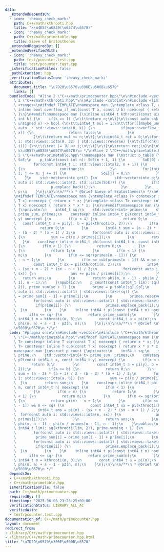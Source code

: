 ```yaml
---
data:
  _extendedDependsOn:
  - icon: ':heavy_check_mark:'
    path: C++/math/kthrooti.hpp
    title: "k\u4E57\u6839(\u6574\u6570)"
  - icon: ':heavy_check_mark:'
    path: C++/math/primetable.hpp
    title: Sieve of Eratosthenes
  _extendedRequiredBy: []
  _extendedVerifiedWith:
  - icon: ':heavy_check_mark:'
    path: test/pcounter.test.cpp
    title: test/pcounter.test.cpp
  _isVerificationFailed: false
  _pathExtension: hpp
  _verificationStatusIcon: ':heavy_check_mark:'
  attributes:
    document_title: "\u7D20\u6570\u306E\u500B\u6570"
    links: []
  bundledCode: "#line 2 \"C++/math/primecounter.hpp\"\n\n#include <vector>\n#line\
    \ 2 \"C++/math/kthrooti.hpp\"\n\n#include <cstdint>\n#include <limits>\n#include\
    \ <ranges>\n#ifndef TEMPLATE\nnamespace man {\ntemplate <class T, class U> constexpr\
    \ inline bool overflow_if_mul(const T a, const U b) noexcept { return (std::numeric_limits<T>::max()/a)<b;\
    \ }\n}\n#endif\nnamespace man {\ninline uint64_t kthrooti(const uint64_t n, const\
    \ int k) {\n    if(k == 1) {\n\t\treturn n;\n\t}\n\tconst auto chk = [&](const\
    \ unsigned x) -> bool {\n\t\tuint64_t mul = 1;\n\t\tfor([[maybe_unused]] const\
    \ auto _: std::views::iota(0, k)) {\n            if(man::overflow_if_mul(mul,\
    \ x)) {\n                return false;\n            }\n            mul *= x;\n\
    \        }\n\t\treturn mul <= n;\n\t};\n\tuint64_t ret = 0;\n\tfor(const auto\
    \ i: std::views::iota(0, 32) | std::views::reverse) {\n\t\tif(chk(ret | (1U <<\
    \ i))) {\n\t\t\tret |= 1U << i;\n\t\t}\n\t}\n\treturn ret;\n}\n}\n\n/**\n * @brief\
    \ k\u4E57\u6839(\u6574\u6570)\n */\n#line 2 \"C++/math/primetable.hpp\"\n\n#line\
    \ 5 \"C++/math/primetable.hpp\"\nnamespace man {\nstruct p_table {\n    std::vector<int>\
    \ SoE;\n    p_table(const int n): SoE(n + 1, 1) {\n        SoE[0] = SoE[1] = 0;\n\
    \        for(const int64_t i: std::views::iota(2, n + 1)) {\n            if(!SoE[i])\
    \ {\n                continue;\n            }\n            for(int64_t j = i *\
    \ i; j <= n; j += i) {\n                SoE[j] = 0;\n            }\n        }\n\
    \    }\n    std::vector<int> get() {\n        std::vector<int> p;\n        for(const\
    \ auto i: std::views::iota(2, std::ssize(SoE))) {\n            if(SoE[i]) {\n\
    \                p.emplace_back(i);\n            }\n        }\n        return\
    \ p;\n    }\n};\n}\n\n/**\n * @brief Sieve of Eratosthenes\n */\n#line 6 \"C++/math/primecounter.hpp\"\
    \n#ifndef TEMPLATE\nnamespace man {\ntemplate <class T> constexpr inline T sqr(const\
    \ T x) noexcept { return x * x; }\ntemplate <class T> constexpr inline T cub(const\
    \ T x) noexcept { return x * x * x; }\n}\n#endif\nnamespace man {\nstruct p_count\
    \ {\nprivate:\n    int64_t sq;\n    std::vector<int> prime;\n    std::vector<int64_t>\
    \ prime_sum, primes;\n    constexpr inline int64_t p2(const int64_t x, const int64_t\
    \ y) noexcept {\n        if(x < 4) {\n            return 0;\n        }\n     \
    \   const int64_t a = pi(y), b = pi(kthrooti(x, 2));\n        if(a >= b) {\n \
    \           return 0;\n        }\n        int64_t sum = (a - 2) * (a + 1) / 2\
    \ - (b - 2) * (b + 1) / 2;\n        for(const auto i: std::views::iota(a, b))\
    \ {\n            sum += pi(x / primes[i]);\n        }\n        return sum;\n \
    \   }\n    constexpr inline int64_t phi(const int64_t m, const int64_t n) noexcept\
    \ {\n        if(m < 1) {\n            return 0;\n        }\n        if(n > m)\
    \ {\n            return 1;\n        }\n        if(n < 1) {\n            return\
    \ m;\n        }\n        if(m <= sqr(primes[n - 1])) {\n            return pi(m)\
    \ - n + 1;\n        }\n        if(m <= cub(primes[n - 1]) && m <= sq) {\n    \
    \        const int64_t sx = pi(kthrooti(m, 2));\n            int64_t ans = pi(m)\
    \ - (sx + n - 2) * (sx - n + 1) / 2;\n            for(const auto i: std::views::iota(n,\
    \ sx)) {\n                ans += pi(m / primes[i]);\n            }\n         \
    \   return ans;\n        }\n        return phi(m, n - 1) - phi(m / primes[n -\
    \ 1], n - 1);\n    }\npublic:\n    p_count(const int64_t lim): sq(kthrooti(lim,\
    \ 2)), prime_sum(sq + 1) {\n        prime = p_table(sq).SoE;\n        for(const\
    \ auto i: std::views::iota(1) | std::views::take(sq)) {\n            prime_sum[i]\
    \ = prime_sum[i - 1] + prime[i];\n        }\n        primes.reserve(prime_sum[sq]);\n\
    \        for(const auto i: std::views::iota(1) | std::views::take(sq)) {\n   \
    \         if(prime[i]) {\n                primes.emplace_back(i);\n          \
    \  }\n        }\n    }\n    inline int64_t pi(const int64_t n) noexcept {\n  \
    \      if(n <= sq) {\n            return prime_sum[n];\n        }\n        const\
    \ int64_t m = kthrooti(n, 3);\n        const int64_t a = pi(m);\n        return\
    \ phi(n, a) + a - 1 - p2(n, m);\n    }\n};\n}\n\n/**\n * @brief \u7D20\u6570\u306E\
    \u500B\u6570\n */\n"
  code: "#pragma once\n\n#include <vector>\n#include \"C++/math/kthrooti.hpp\"\n#include\
    \ \"C++/math/primetable.hpp\"\n#ifndef TEMPLATE\nnamespace man {\ntemplate <class\
    \ T> constexpr inline T sqr(const T x) noexcept { return x * x; }\ntemplate <class\
    \ T> constexpr inline T cub(const T x) noexcept { return x * x * x; }\n}\n#endif\n\
    namespace man {\nstruct p_count {\nprivate:\n    int64_t sq;\n    std::vector<int>\
    \ prime;\n    std::vector<int64_t> prime_sum, primes;\n    constexpr inline int64_t\
    \ p2(const int64_t x, const int64_t y) noexcept {\n        if(x < 4) {\n     \
    \       return 0;\n        }\n        const int64_t a = pi(y), b = pi(kthrooti(x,\
    \ 2));\n        if(a >= b) {\n            return 0;\n        }\n        int64_t\
    \ sum = (a - 2) * (a + 1) / 2 - (b - 2) * (b + 1) / 2;\n        for(const auto\
    \ i: std::views::iota(a, b)) {\n            sum += pi(x / primes[i]);\n      \
    \  }\n        return sum;\n    }\n    constexpr inline int64_t phi(const int64_t\
    \ m, const int64_t n) noexcept {\n        if(m < 1) {\n            return 0;\n\
    \        }\n        if(n > m) {\n            return 1;\n        }\n        if(n\
    \ < 1) {\n            return m;\n        }\n        if(m <= sqr(primes[n - 1]))\
    \ {\n            return pi(m) - n + 1;\n        }\n        if(m <= cub(primes[n\
    \ - 1]) && m <= sq) {\n            const int64_t sx = pi(kthrooti(m, 2));\n  \
    \          int64_t ans = pi(m) - (sx + n - 2) * (sx - n + 1) / 2;\n          \
    \  for(const auto i: std::views::iota(n, sx)) {\n                ans += pi(m /\
    \ primes[i]);\n            }\n            return ans;\n        }\n        return\
    \ phi(m, n - 1) - phi(m / primes[n - 1], n - 1);\n    }\npublic:\n    p_count(const\
    \ int64_t lim): sq(kthrooti(lim, 2)), prime_sum(sq + 1) {\n        prime = p_table(sq).SoE;\n\
    \        for(const auto i: std::views::iota(1) | std::views::take(sq)) {\n   \
    \         prime_sum[i] = prime_sum[i - 1] + prime[i];\n        }\n        primes.reserve(prime_sum[sq]);\n\
    \        for(const auto i: std::views::iota(1) | std::views::take(sq)) {\n   \
    \         if(prime[i]) {\n                primes.emplace_back(i);\n          \
    \  }\n        }\n    }\n    inline int64_t pi(const int64_t n) noexcept {\n  \
    \      if(n <= sq) {\n            return prime_sum[n];\n        }\n        const\
    \ int64_t m = kthrooti(n, 3);\n        const int64_t a = pi(m);\n        return\
    \ phi(n, a) + a - 1 - p2(n, m);\n    }\n};\n}\n\n/**\n * @brief \u7D20\u6570\u306E\
    \u500B\u6570\n */"
  dependsOn:
  - C++/math/kthrooti.hpp
  - C++/math/primetable.hpp
  isVerificationFile: false
  path: C++/math/primecounter.hpp
  requiredBy: []
  timestamp: '2025-06-06 23:25:25+09:00'
  verificationStatus: LIBRARY_ALL_AC
  verifiedWith:
  - test/pcounter.test.cpp
documentation_of: C++/math/primecounter.hpp
layout: document
redirect_from:
- /library/C++/math/primecounter.hpp
- /library/C++/math/primecounter.hpp.html
title: "\u7D20\u6570\u306E\u500B\u6570"
---
```

